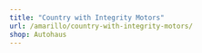 ```yaml
---
title: "Country with Integrity Motors"
url: /amarillo/country-with-integrity-motors/
shop: Autohaus
---
```

